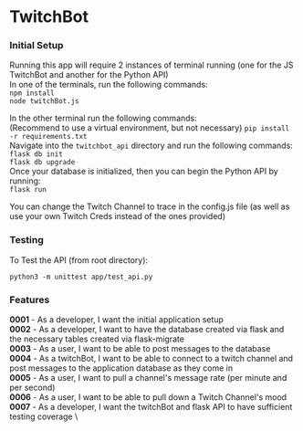 # TwitchBot
### Initial Setup
Running this app will require 2 instances of terminal running (one for the JS TwitchBot and another for the Python API) \
In one of the terminals, run the following commands: \
`npm install` \
`node twitchBot.js`

In the other terminal run the following commands: \
(Recommend to use a virtual environment, but not necessary)
`pip install -r requirements.txt` \
Navigate into the `twitchbot_api` directory and run the following commands: \
`flask db init` \
`flask db upgrade` \
Once your database is initialized, then you can begin the Python API by running: \
`flask run`

You can change the Twitch Channel to trace in the config.js file (as well as use your own Twitch Creds instead of the ones provided)

### Testing
To Test the API (from root directory):

`python3 -m unittest app/test_api.py`

### Features
__0001__ - As a developer, I want the initial application setup \
__0002__ - As a developer, I want to have the database created via flask and the necessary tables created via flask-migrate \
__0003__ - As a user, I want to be able to post messages to the database \
__0004__ - As a twitchBot, I want to be able to connect to a twitch channel and post messages to the application database as they come in \
__0005__ - As a user, I want to pull a channel's message rate (per minute and per second) \
__0006__ - As a user, I want to be able to pull down a Twitch Channel's mood \
__0007__ - As a developer, I want the twitchBot and flask API to have sufficient testing coverage \